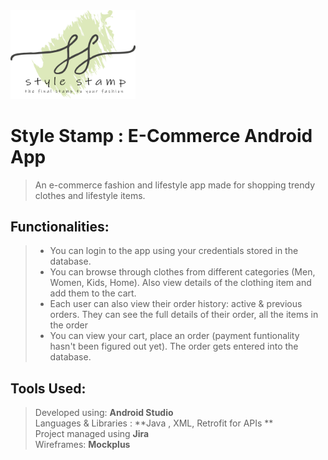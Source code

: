 

<img src="https://github.com/RohiniLawrence/StyleStamp/blob/master/app/src/main/res/drawable-xxhdpi/fulllogo.png" width="200"> 

# Style Stamp : E-Commerce Android App 
> An e-commerce fashion and lifestyle app made for shopping trendy clothes and lifestyle items.    

## Functionalities: 
> * You can login to the app using your credentials stored in the database. 
> * You can browse through clothes from different categories (Men, Women, Kids, Home). Also view details of the clothing item and add them to the cart. 
> * Each user can also view their order history: active & previous orders. They can see the full details of their order, all the items in the order  
> * You can view your cart, place an order (payment funtionality hasn't been figured out yet). The order gets entered into the database.

## Tools Used: 
> Developed using:  **Android Studio**  
> Languages & Libraries : **Java , XML, Retrofit for APIs **  
> Project managed using **Jira**  
> Wireframes: **Mockplus** 







